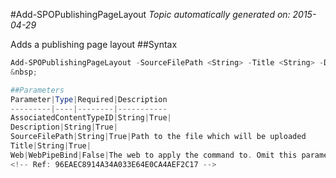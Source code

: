 #Add-SPOPublishingPageLayout
*Topic automatically generated on: 2015-04-29*

Adds a publishing page layout
##Syntax
```powershell
Add-SPOPublishingPageLayout -SourceFilePath <String> -Title <String> -Description <String> -AssociatedContentTypeID <String> [-Web <WebPipeBind>]```
&nbsp;

##Parameters
Parameter|Type|Required|Description
---------|----|--------|-----------
AssociatedContentTypeID|String|True|
Description|String|True|
SourceFilePath|String|True|Path to the file which will be uploaded
Title|String|True|
Web|WebPipeBind|False|The web to apply the command to. Omit this parameter to use the current web.
<!-- Ref: 96EAEC8914A34A033E64E0CA4AEF2C17 -->